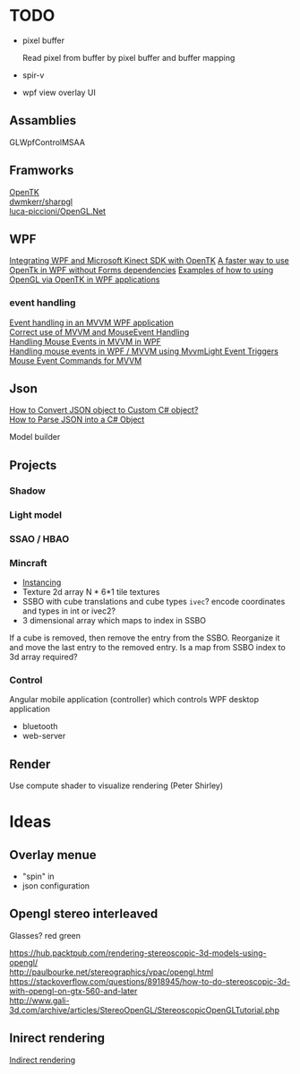 # TODO

- pixel buffer
  
  Read pixel from buffer by pixel buffer and buffer mapping

- spir-v

- wpf view overlay UI

## Assamblies

GLWpfControlMSAA

## Framworks

[OpenTK](https://opentk.net/)  
[dwmkerr/sharpgl](https://github.com/dwmkerr/sharpgl)  
[luca-piccioni/OpenGL.Net](https://github.com/luca-piccioni/OpenGL.Net)  

## WPF

[Integrating WPF and Microsoft Kinect SDK with OpenTK](http://igordcard.blogspot.com/2011/12/integrating-wpf-and-kinect-with-opentk.html)
[A faster way to use OpenTk in WPF without Forms dependencies](https://github.com/jayhf/OpenTkControl) 
[Examples of how to using OpenGL via OpenTK in WPF applications](https://github.com/freakinpenguin/OpenTK-WPF)  

### event handling

[Event handling in an MVVM WPF application](https://social.technet.microsoft.com/wiki/contents/articles/18199.event-handling-in-an-mvvm-wpf-application.aspx)  
[Correct use of MVVM and MouseEvent Handling](https://codereview.stackexchange.com/questions/169047/correct-use-of-mvvm-and-mouseevent-handling)  
[Handling Mouse Events in MVVM in WPF](https://stackoverflow.com/questions/24260946/handling-mouse-events-in-mvvm-in-wpf)  
[Handling mouse events in WPF / MVVM using MvvmLight Event Triggers](https://www.technical-recipes.com/2017/handling-mouse-events-in-wpf-mvvm-using-mvvmlight-event-triggers/) 
[Mouse Event Commands for MVVM](https://www.codeproject.com/Tips/478643/Mouse-Event-Commands-for-MVVM)  

## Json

[How to Convert JSON object to Custom C# object?](https://stackoverflow.com/questions/2246694/how-to-convert-json-object-to-custom-c-sharp-object)  
[How to Parse JSON into a C# Object](https://www.codementor.io/andrewbuchan/how-to-parse-json-into-a-c-object-4ui1o0bx8)  

Model builder

## Projects

### Shadow

### Light model

### SSAO / HBAO

### Mincraft

- [Instancing](https://www.khronos.org/opengl/wiki/Vertex_Rendering#Instancing) 
- Texture 2d array N * 6*1 tile textures
- SSBO with cube translations and cube types `ivec`? encode coordinates and types in int or ivec2?
- 3 dimensional array which maps to index in SSBO

If a cube is removed, then remove the entry from the SSBO. Reorganize it and move the last entry to the removed entry.
Is a map from SSBO index to 3d array required?

### Control

Angular mobile application (controller) which controls WPF desktop application

- bluetooth
- web-server

## Render

Use compute shader to visualize rendering (Peter Shirley) 

# Ideas

## Overlay menue

- "spin" in
- json configuration

## Opengl stereo interleaved

Glasses? red green
 
https://hub.packtpub.com/rendering-stereoscopic-3d-models-using-opengl/  
http://paulbourke.net/stereographics/vpac/opengl.html  
https://stackoverflow.com/questions/8918945/how-to-do-stereoscopic-3d-with-opengl-on-gtx-560-and-later  
http://www.gali-3d.com/archive/articles/StereoOpenGL/StereoscopicOpenGLTutorial.php  

## Inirect rendering

[Indirect rendering](https://www.khronos.org/opengl/wiki/Vertex_Rendering#Indirect_rendering)  

